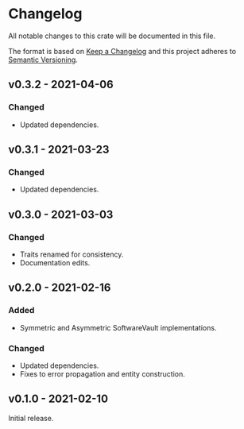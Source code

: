 # Changelog

All notable changes to this crate will be documented in this file.

The format is based on [Keep a Changelog](http://keepachangelog.com/en/1.0.0/)
and this project adheres to [Semantic Versioning](https://semver.org/spec/v2.0.0.html).

## v0.3.2 - 2021-04-06
### Changed
- Updated dependencies.

## v0.3.1 - 2021-03-23
### Changed
- Updated dependencies.

## v0.3.0 - 2021-03-03
### Changed

- Traits renamed for consistency.
- Documentation edits.

## v0.2.0 - 2021-02-16
### Added
- Symmetric and Asymmetric SoftwareVault implementations.

### Changed
- Updated dependencies.
- Fixes to error propagation and entity construction.

## v0.1.0 - 2021-02-10

Initial release.

